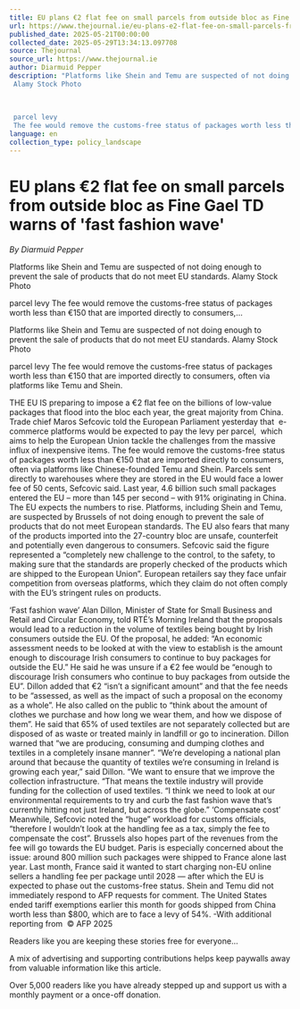 ```yaml
---
title: EU plans €2 flat fee on small parcels from outside bloc as Fine Gael TD warns of 'fast fashion wave'
url: https://www.thejournal.ie/eu-plans-e2-flat-fee-on-small-parcels-from-outside-bloc-6710453-May2025/
published_date: 2025-05-21T00:00:00
collected_date: 2025-05-29T13:34:13.097708
source: Thejournal
source_url: https://www.thejournal.ie
author: Diarmuid Pepper
description: "Platforms like Shein and Temu are suspected of not doing enough to prevent the sale of products that do not meet EU standards.
 Alamy Stock Photo 
 
 
 
 parcel levy 
 The fee would remove the customs-free status of packages worth less than €150 that are imported directly to consumers,..."
language: en
collection_type: policy_landscape
---
```


# EU plans €2 flat fee on small parcels from outside bloc as Fine Gael TD warns of 'fast fashion wave'

*By Diarmuid Pepper*

Platforms like Shein and Temu are suspected of not doing enough to prevent the sale of products that do not meet EU standards.
 Alamy Stock Photo 
 
 
 
 parcel levy 
 The fee would remove the customs-free status of packages worth less than €150 that are imported directly to consumers,...

Platforms like Shein and Temu are suspected of not doing enough to prevent the sale of products that do not meet EU standards.
 Alamy Stock Photo

parcel levy 
 The fee would remove the customs-free status of packages worth less than €150 that are imported directly to consumers, often via platforms like Temu and Shein.

THE EU IS preparing to impose a €2 flat fee on the billions of low-value packages that flood into the bloc each year, the great majority from China. 
 Trade chief Maros Sefcovic told the European Parliament yesterday that  e-commerce platforms would be expected to pay the levy per parcel,  which aims to help the European Union tackle the challenges from the massive influx of inexpensive items. 
 The fee would remove the customs-free status of packages worth less than €150 that are imported directly to consumers, often via platforms like Chinese-founded Temu and Shein. 
 Parcels sent directly to warehouses where they are stored in the EU would face a lower fee of 50 cents, Sefcovic said. 
 Last year, 4.6 billion such small packages entered the EU – more than 145 per second – with 91% originating in China. The EU expects the numbers to rise. 
 Platforms, including Shein and Temu, are suspected by Brussels of not doing enough to prevent the sale of products that do not meet European standards. 
 The EU also fears that many of the products imported into the 27-country bloc are unsafe, counterfeit and potentially even dangerous to consumers. 
 Sefcovic said the figure represented a “completely new challenge to the control, to the safety, to making sure that the standards are properly checked of the products which are shipped to the European Union”. 
 European retailers say they face unfair competition from overseas platforms, which they claim do not often comply with the EU’s stringent rules on products.
 
 ‘Fast fashion wave’ 
 Alan Dillon, Minister of State for Small Business and Retail and Circular Economy, told RTÉ’s Morning Ireland that the proposals would lead to a reduction in the volume of textiles being bought by Irish consumers outside the EU. 
 Of the proposal, he added: “An economic assessment needs to be looked at with the view to establish is the amount enough to discourage Irish consumers to continue to buy packages for outside the EU.” 
 He said he was unsure if a €2 fee would be “enough to discourage Irish consumers who continue to buy packages from outside the EU”. 
 Dillon added that €2 “isn’t a significant amount” and that the fee needs to be “assessed, as well as the impact of such a proposal on the economy as a whole”. 
 He also called on the public to “think about the amount of clothes we purchase and how long we wear them, and how we dispose of them”. 
 He said that 65% of used textiles are not separately collected but are disposed of as waste or treated mainly in landfill or go to incineration. 
 Dillon warned that “we are producing, consuming and dumping clothes and textiles in a completely insane manner”. 
 “We’re developing a national plan around that because the quantity of textiles we’re consuming in Ireland is growing each year,” said Dillon. 
 “We want to ensure that we improve the collection infrastructure. 
 “That means the textile industry will provide funding for the collection of used textiles. 
 “I think we need to look at our environmental requirements to try and curb the fast fashion wave that’s currently hitting not just Ireland, but across the globe.” 
 ‘Compensate cost’ 
 Meanwhile, Sefcovic noted the “huge” workload for customs officials, “therefore I wouldn’t look at the handling fee as a tax, simply the fee to compensate the cost”. 
 Brussels also hopes part of the revenues from the fee will go towards the EU budget. 
 Paris is especially concerned about the issue: around 800 million such packages were shipped to France alone last year. 
 Last month, France said it wanted to start charging non-EU online sellers a handling fee per package until 2028 — after which the EU is expected to phase out the customs-free status. 
 Shein and Temu did not immediately respond to AFP requests for comment. 
 The United States ended tariff exemptions earlier this month for goods shipped from China worth less than $800, which are to face a levy of 54%. 
 -With additional reporting from  © AFP 2025

Readers like you are keeping these stories free for everyone...

A mix of advertising and supporting contributions helps keep paywalls away from valuable information like this article.
 
 Over 5,000 readers like you have already stepped up and support us with a monthly payment or a once-off donation.